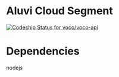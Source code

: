 Aluvi Cloud Segment
==================

[ ![Codeship Status for voco/voco-api](https://www.codeship.io/projects/daf878e0-f59d-0131-a100-7ecf4b9005e7/status)](https://www.codeship.io/projects/28365)


Dependencies
===========

nodejs